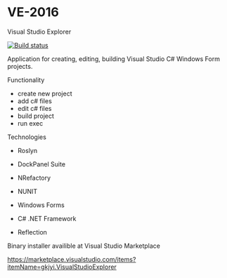 # VE-2016
Visual Studio Explorer

[![Build status](https://ci.appveyor.com/api/projects/status/4fh2aspsborjal0s?svg=true)](https://ci.appveyor.com/project/VE-2016/ve-2016)

Application for creating, editing, building Visual Studio C# Windows Form projects.

Functionality
- create new project
- add c# files
- edit c# files
- build project
- run exec

Technologies
- Roslyn
- DockPanel Suite
- NRefactory
- NUNIT

- Windows Forms
- C# .NET Framework
- Reflection

Binary installer availible at Visual Studio Marketplace

https://marketplace.visualstudio.com/items?itemName=gkjyi.VisualStudioExplorer
